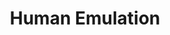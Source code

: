 ---
title: Human Emulation
parent: /phases/03-defence-bypass
ref-id: TAC-09
short-desc: The bot imitates human behaviour in order to bypass User Behaviour Analytics-based defensive measures. This may include moving the mouse, browsing between random pages, scrolling, pausing between actions, and/or fake navigating to a web app via a search engine.
layout: tactic
---